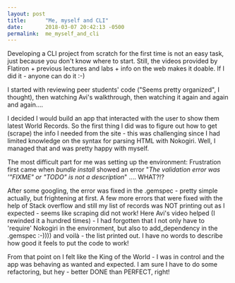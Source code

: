 ```yaml
---
layout: post
title:      "Me, myself and CLI"
date:       2018-03-07 20:42:13 -0500
permalink:  me_myself_and_cli
---
```



Developing a CLI project from scratch for the first time is not an easy task, just because you don't know where to start.
Still, the videos provided by Flatiron + previous lectures and labs + info on the web makes it doable.
If I did it - anyone can do it :-)

I started with reviewing peer students' code ("Seems pretty organized", I thought), then watching Avi's walkthrough, then watching it again and again and again....

I decided I would build an app that interacted with the user to show them latest World Records. So the first thing I did was to figure out how to get (scrape) the info I needed from the site - this was challenging since I had limited knowledge on the syntax for parsing HTML with Nokogiri. Well, I managed that and was pretty happy with myself.

The most difficult part for me was setting up the environment:
Frustration first came when *bundle install*  showed an error "*The validation error was '"FIXME" or "TODO" is not a description*" ....  WHAT?!?

After some googling, the error was fixed in the .gemspec - pretty simple actually, but frightening at first.
A few more errors that were fixed with the help of Stack overflow and still my list of records was NOT printing out as I expected - seems like scraping did not work!
Here Avi's video helped (I rewinded it a hundred times)  - I had forgotten that I not only have to 'require' Nokogiri in the environment, but also to add_dependency in the .gemspec  :-))))  and voilà - the list printed out.
I have no words to describe how good it feels to put the code to work!

From that point on I felt like the King of the World - I was in control and the app was behaving as wanted and expected.
I am sure I have to do some refactoring, but hey - better DONE than PERFECT, right!

